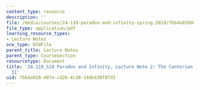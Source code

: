 ```yaml
---
content_type: resource
description: ''
file: /media/courses/24-118-paradox-and-infinity-spring-2019/7bb4a920d07ecd264c3814db430f87d3_MIT24_118S19_LecNote2.pdf
file_type: application/pdf
learning_resource_types:
- Lecture Notes
ocw_type: OCWFile
parent_title: Lecture Notes
parent_type: CourseSection
resourcetype: Document
title: '24.118_S19 Paradox and Infinity, Lecture Note 2: The Cantorian Theory of Size
  II'
uid: 7bb4a920-d07e-cd26-4c38-14db430f87d3
---
```

